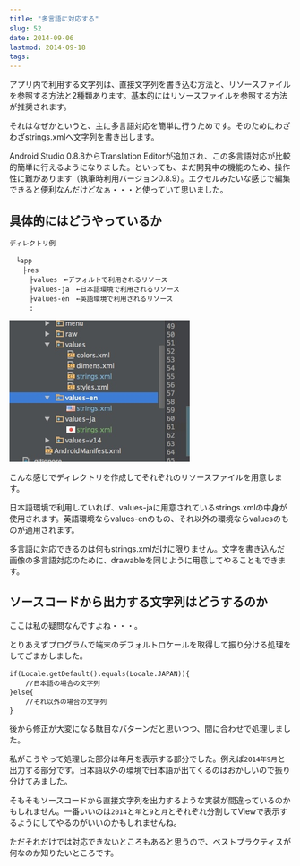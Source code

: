 ```yaml
---
title: "多言語に対応する"
slug: 52
date: 2014-09-06
lastmod: 2014-09-18
tags: 
---
```


アプリ内で利用する文字列は、直接文字列を書き込む方法と、リソースファイルを参照する方法と2種類あります。基本的にはリソースファイルを参照する方法が推奨されます。

それはなぜかというと、主に多言語対応を簡単に行うためです。そのためにわざわざstrings.xmlへ文字列を書き出します。

Android Studio 0.8.8からTranslation Editorが追加され、この多言語対応が比較的簡単に行えるようになりました。といっても、まだ開発中の機能のため、操作性に難があります（執筆時利用バージョン0.8.9）。エクセルみたいな感じで編集できると便利なんだけどなぁ・・・と使っていて思いました。


## 具体的にはどうやっているか


`ディレクトリ例`


```
　└app
　　├res
　　　├values　←デフォルトで利用されるリソース
　　　├values-ja　←日本語環境で利用されるリソース
　　　├values-en　←英語環境で利用されるリソース
　　　:
```

![多言語対応ディレクトリ例](a403ff7a4c5eef546865040fe0b2a202.jpg)

こんな感じでディレクトリを作成してそれぞれのリソースファイルを用意します。

日本語環境で利用していれば、values-jaに用意されているstrings.xmlの中身が使用されます。英語環境ならvalues-enのもの、それ以外の環境ならvaluesのものが適用されます。

多言語に対応できるのは何もstrings.xmlだけに限りません。文字を書き込んだ画像の多言語対応のために、drawableを同じように用意してやることもできます。


## ソースコードから出力する文字列はどうするのか


ここは私の疑問なんですよね・・・。

とりあえずプログラムで端末のデフォルトロケールを取得して振り分ける処理をしてごまかしました。


```
if(Locale.getDefault().equals(Locale.JAPAN)){
    //日本語の場合の文字列
}else{
    //それ以外の場合の文字列
}
```

後から修正が大変になる駄目なパターンだと思いつつ、間に合わせで処理しました。

私がこうやって処理した部分は年月を表示する部分でした。例えば`2014年9月`と出力する部分です。日本語以外の環境で日本語が出てくるのはおかしいので振り分けてみました。

そもそもソースコードから直接文字列を出力するような実装が間違っているのかもしれません。一番いいのは`2014`と`年`と`9`と`月`とそれぞれ分割してViewで表示するようにしてやるのがいいのかもしれませんね。

ただそれだけでは対応できないところもあると思うので、ベストプラクティスが何なのか知りたいところです。


  